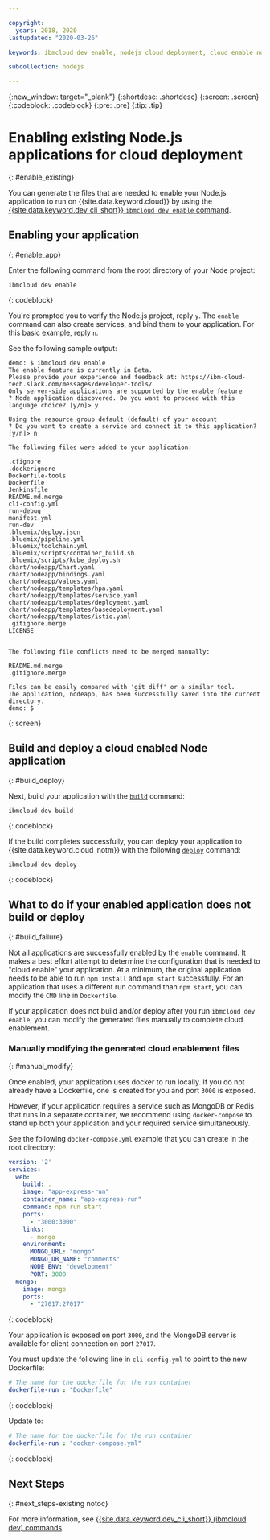 ```yaml
---

copyright:
  years: 2018, 2020
lastupdated: "2020-03-26"

keywords: ibmcloud dev enable, nodejs cloud deployment, cloud enable nodejs, deploy nodejs, build nodejs cloud, nodejs debug

subcollection: nodejs

---
```


{:new_window: target="_blank"}
{:shortdesc: .shortdesc}
{:screen: .screen}
{:codeblock: .codeblock}
{:pre: .pre}
{:tip: .tip}

# Enabling existing Node.js applications for cloud deployment
{: #enable_existing}

You can generate the files that are needed to enable your Node.js application to run on {{site.data.keyword.cloud}} by using the [{{site.data.keyword.dev_cli_short}} `ibmcloud dev enable` command](/docs/cli/idt?topic=cloud-cli-idt-cli#enable).

## Enabling your application
{: #enable_app}

Enter the following command from the root directory of your Node project:
```
ibmcloud dev enable
```
{: codeblock}

You're prompted you to verify the Node.js project, reply `y`. The `enable` command can also create services, and bind them to your application. For this basic example, reply `n`.

See the following sample output:
```
demo: $ ibmcloud dev enable
The enable feature is currently in Beta.
Please provide your experience and feedback at: https://ibm-cloud-tech.slack.com/messages/developer-tools/
Only server-side applications are supported by the enable feature
? Node application discovered. Do you want to proceed with this language choice? [y/n]> y

Using the resource group default (default) of your account
? Do you want to create a service and connect it to this application? [y/n]> n
                                    
The following files were added to your application:

.cfignore
.dockerignore
Dockerfile-tools
Dockerfile
Jenkinsfile
README.md.merge
cli-config.yml
run-debug
manifest.yml
run-dev
.bluemix/deploy.json
.bluemix/pipeline.yml
.bluemix/toolchain.yml
.bluemix/scripts/container_build.sh
.bluemix/scripts/kube_deploy.sh
chart/nodeapp/Chart.yaml
chart/nodeapp/bindings.yaml
chart/nodeapp/values.yaml
chart/nodeapp/templates/hpa.yaml
chart/nodeapp/templates/service.yaml
chart/nodeapp/templates/deployment.yaml
chart/nodeapp/templates/basedeployment.yaml
chart/nodeapp/templates/istio.yaml
.gitignore.merge
LICENSE


The following file conflicts need to be merged manually:

README.md.merge
.gitignore.merge

Files can be easily compared with 'git diff' or a similar tool.
The application, nodeapp, has been successfully saved into the current directory.
demo: $
```
{: screen}

## Build and deploy a cloud enabled Node application
{: #build_deploy}

Next, build your application with the [`build`](/docs/cli/idt?topic=cloud-cli-idt-cli#build) command:
```
ibmcloud dev build
```
{: codeblock}

If the build completes successfully, you can deploy your application to {{site.data.keyword.cloud_notm}} with the following [`deploy`](/docs/cli/idt?topic=cloud-cli-idt-cli#deploy) command:
```
ibmcloud dev deploy
```
{: codeblock}

## What to do if your enabled application does not build or deploy
{: #build_failure}

Not all applications are successfully enabled by the `enable` command. It makes a best effort attempt to determine the configuration that is needed to "cloud enable" your application. At a minimum, the original application needs to be able to run `npm install` and `npm start` successfully. For an application that uses a different run command than `npm start`, you can modify the `CMD` line in `Dockerfile`.

If your application does not build and/or deploy after you run `ibmcloud dev enable`, you can modify the generated files manually to complete cloud enablement.

### Manually modifying the generated cloud enablement files
{: #manual_modify}

Once enabled, your application uses docker to run locally. If you do not already have a Dockerfile, one is created for you and port `3000` is exposed.

However, if your application requires a service such as MongoDB or Redis that runs in a separate container, we recommend using `docker-compose` to stand up both your application and your required service simultaneously.

See the following `docker-compose.yml` example that you can create in the root directory:
```yaml
version: '2'
services:
  web:
    build: .
    image: "app-express-run"
    container_name: "app-express-run"
    command: npm run start
    ports:
      - "3000:3000"
    links:
      - mongo
    environment:
      MONGO_URL: "mongo"
      MONGO_DB_NAME: "comments"
      NODE_ENV: "development"
      PORT: 3000
  mongo:
    image: mongo
    ports:
      - "27017:27017" 
```
{: codeblock}

Your application is exposed on port `3000`, and the MongoDB server is available for client connection on port `27017`.

You must update the following line in `cli-config.yml` to point to the new Dockerfile: 
```yaml
# The name for the dockerfile for the run container
dockerfile-run : "Dockerfile"
```
{: codeblock}

Update to:
```yaml
# The name for the dockerfile for the run container
dockerfile-run : "docker-compose.yml"
```
{: codeblock}

## Next Steps
{: #next_steps-existing notoc}

For more information, see [{{site.data.keyword.dev_cli_short}} (ibmcloud dev) commands](/docs/cli/idt?topic=cloud-cli-idt-cli#idt-cli).
